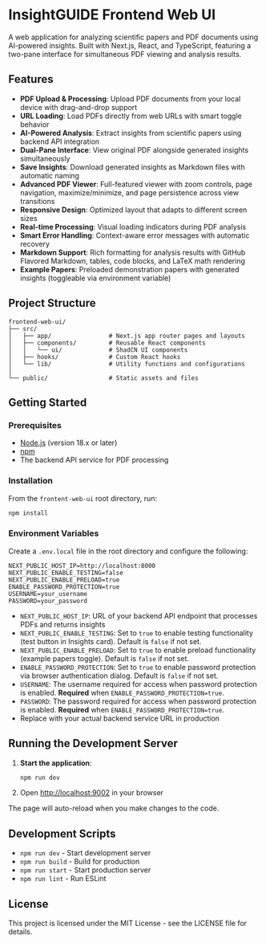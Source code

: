 # InsightGUIDE Frontend Web UI

A web application for analyzing scientific papers and PDF documents using AI-powered insights. Built with Next.js, React, and TypeScript, featuring a two-pane interface for simultaneous PDF viewing and analysis results.

## Features

- **PDF Upload & Processing**: Upload PDF documents from your local device with drag-and-drop support
- **URL Loading**: Load PDFs directly from web URLs with smart toggle behavior
- **AI-Powered Analysis**: Extract insights from scientific papers using backend API integration
- **Dual-Pane Interface**: View original PDF alongside generated insights simultaneously
- **Save Insights**: Download generated insights as Markdown files with automatic naming
- **Advanced PDF Viewer**: Full-featured viewer with zoom controls, page navigation, maximize/minimize, and page persistence across view transitions
- **Responsive Design**: Optimized layout that adapts to different screen sizes
- **Real-time Processing**: Visual loading indicators during PDF analysis
- **Smart Error Handling**: Context-aware error messages with automatic recovery
- **Markdown Support**: Rich formatting for analysis results with GitHub Flavored Markdown, tables, code blocks, and LaTeX math rendering
- **Example Papers**: Preloaded demonstration papers with generated insights (toggleable via environment variable)

## Project Structure

```
frontend-web-ui/
├── src/
│   ├── app/                # Next.js app router pages and layouts
│   ├── components/         # Reusable React components
│   │   └── ui/             # ShadCN UI components
│   ├── hooks/              # Custom React hooks
│   └── lib/                # Utility functions and configurations
│
└── public/                 # Static assets and files
```

## Getting Started

### Prerequisites

- [Node.js](https://nodejs.org/) (version 18.x or later)
- [npm](https://www.npmjs.com/)
- The backend API service for PDF processing


### Installation

From the `frontent-web-ui` root directory, run:

   ```bash
   npm install
   ```

### Environment Variables

Create a `.env.local` file in the root directory and configure the following:

```env
NEXT_PUBLIC_HOST_IP=http://localhost:8000
NEXT_PUBLIC_ENABLE_TESTING=false
NEXT_PUBLIC_ENABLE_PRELOAD=true 
ENABLE_PASSWORD_PROTECTION=true 
USERNAME=your_username
PASSWORD=your_password
```

- `NEXT_PUBLIC_HOST_IP`: URL of your backend API endpoint that processes PDFs and returns insights
- `NEXT_PUBLIC_ENABLE_TESTING`: Set to `true` to enable testing functionality (test button in Insights card). Default is `false` if not set.
- `NEXT_PUBLIC_ENABLE_PRELOAD`: Set to `true` to enable preload functionality (example papers toggle). Default is `false` if not set.
- `ENABLE_PASSWORD_PROTECTION`: Set to `true` to enable password protection via browser authentication dialog. Default is `false` if not set.
- `USERNAME`: The username required for access when password protection is enabled. **Required** when `ENABLE_PASSWORD_PROTECTION=true`.
- `PASSWORD`: The password required for access when password protection is enabled. **Required** when `ENABLE_PASSWORD_PROTECTION=true`.
- Replace with your actual backend service URL in production

## Running the Development Server

1. **Start the application**:
   ```bash
   npm run dev
   ```

2. Open [http://localhost:9002](http://localhost:9002) in your browser

The page will auto-reload when you make changes to the code.

## Development Scripts

- `npm run dev` - Start development server
- `npm run build` - Build for production
- `npm run start` - Start production server
- `npm run lint` - Run ESLint

## License

This project is licensed under the MIT License - see the LICENSE file for details.

